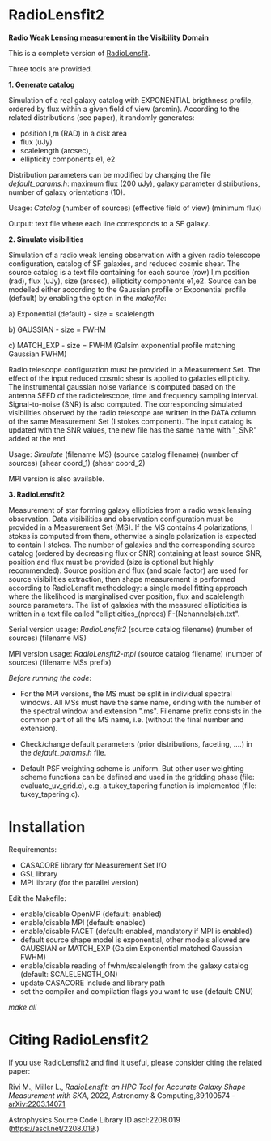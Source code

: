 # RadioLensfit2

**Radio Weak Lensing measurement in the Visibility Domain**

This is a complete version of [RadioLensfit](https://github.com/marziarivi/RadioLensfit).

Three tools are provided. 

**1. Generate catalog**

Simulation of a real galaxy catalog with EXPONENTIAL brigthness profile, ordered by flux within a given field of view (arcmin).
According to the related distributions (see paper), it randomly generates: 

- position l,m (RAD) in a disk area
- flux (uJy)
- scalelength (arcsec), 
- ellipticity components e1, e2

Distribution parameters can be modified by changing the file *default_params.h*: maximum flux (200 uJy), galaxy parameter distributions, number of galaxy orientations (10).

Usage: *Catalog* (number of sources) (effective field of view) (minimum flux)

Output: text file where each line corresponds to a SF galaxy.

**2. Simulate visibilities**

Simulation of a radio weak lensing observation with a given radio telescope configuration, catalog of SF galaxies, and reduced cosmic shear.
The source catalog is a text file containing for each source (row) l,m position (rad), flux (uJy), size (arcsec), ellipticity components e1,e2. Source can be modelled either according to the Gaussian profile or Exponential profile (default) by enabling the option in the *makefile*: 

a) Exponential (default) - size = scalelength

b) GAUSSIAN - size = FWHM

c) MATCH_EXP - size = FWHM (Galsim exponential profile matching Gaussian FWHM)

Radio telescope configuration must be provided in a Measurement Set.
The effect of the input reduced cosmic shear is applied to galaxies ellipticity. The instrumental gaussian noise variance is computed based on the antenna SEFD of the radiotelescope, time and frequency sampling interval. Signal-to-noise (SNR) is also computed.
The corresponding simulated visibilities observed by the radio telescope are written in the DATA column of the same Measurement Set (I stokes component). The input catalog is updated with the SNR values, the new file has the same name with "_SNR" added at the end.

Usage: *Simulate* (filename MS) (source catalog filename) (number of sources) (shear coord_1) (shear coord_2)
 
MPI version is also available.

**3. RadioLensfit2**

Measurement of star forming galaxy ellipticies from a radio weak lensing observation.
Data visibilities and observation configuration must be provided in a Measurement Set (MS). If the MS contains 4 polarizations, I stokes is computed from them, otherwise a single polarization is expected to contain I stokes.
The number of galaxies and the corresponding source catalog (ordered by decreasing flux or SNR) containing at least source SNR, position and flux must be provided (size is optional but highly recommended). 
Source position and flux (and scale factor) are used for source visibilities extraction, then shape measurement is performed according to RadioLensfit methodology: a single model fitting approach where the likelihood is marginalised over position, flux and scalelength source parameters. The list of galaxies with the measured ellipticities is written in a text file called "ellipticities_(nprocs)IF-(Nchannels)ch.txt".

Serial version usage: *RadioLensfit2* (source catalog filename) (number of sources) (filename MS)

MPI version usage: *RadioLensfit2-mpi* (source catalog filename) (number of sources) (filename MSs prefix)

*Before running the code*:

- For the MPI versions, the MS must be split in individual spectral windows. All MSs must have the same name, ending with the number of the spectral window and extension  ".ms".
Filename prefix consists in the common part of all the MS name, i.e. (without the final number and extension).  

- Check/change default parameters (prior distributions, faceting, ....) in the *default_params.h* file.

- Default PSF weighting scheme is uniform. But other user weighting scheme functions can be defined and used in the gridding phase (file: evaluate_uv_grid.c), e.g. a tukey_tapering function is implemented (file: tukey_tapering.c).

# Installation

Requirements:
- CASACORE library for Measurement Set I/O
- GSL library 
- MPI library (for the parallel version)

Edit the Makefile:

- enable/disable OpenMP (default: enabled)
- enable/disable MPI (default: enabled)
- enable/disable FACET (default: enabled, mandatory if MPI is enabled)
- default source shape model is exponential, other models allowed are GAUSSIAN or MATCH_EXP (Galsim Exponential matched Gaussian FWHM)   
- enable/disable reading of fwhm/scalelength from the galaxy catalog (default: SCALELENGTH_ON) 
- update CASACORE include and library path
- set the compiler and compilation flags you want to use (default: GNU)

*make all*

# Citing RadioLensfit2

If you use RadioLensfit2 and find it useful, please consider citing the related paper:

Rivi M., Miller L., *RadioLensfit: an HPC Tool for Accurate Galaxy Shape Measurement with SKA*, 2022, Astronomy & Computing,39,100574 - [arXiv:2203.14071](https://arxiv.org/abs/2203.14071)

Astrophysics Source Code Library ID ascl:2208.019 (https://ascl.net/2208.019.)



